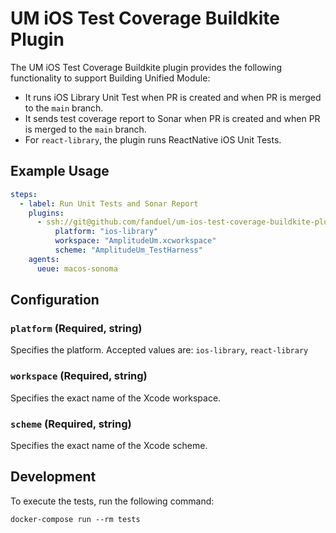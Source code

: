 # UM iOS Test Coverage Buildkite Plugin

The UM iOS Test Coverage Buildkite plugin provides the following functionality to support Building Unified Module:

- It runs iOS Library Unit Test when PR is created and when PR is merged to the `main` branch.
- It sends test coverage report to Sonar when PR is created and when PR is merged to the `main` branch.
- For `react-library`, the plugin runs ReactNative iOS Unit Tests.

## Example Usage

```yml
steps:
  - label: Run Unit Tests and Sonar Report
    plugins:
      - ssh://git@github.com/fanduel/um-ios-test-coverage-buildkite-plugin.git#v1.0.3:
          platform: "ios-library"
          workspace: "AmplitudeUm.xcworkspace"
          scheme: "AmplitudeUm_TestHarness"
    agents:
      ueue: macos-sonoma
```

## Configuration

### `platform` (Required, string)

Specifies the platform. Accepted values are: `ios-library`, `react-library`

### `workspace` (Required, string)

Specifies the exact name of the Xcode workspace.

### `scheme` (Required, string)

Specifies the exact name of the Xcode scheme.

## Development

To execute the tests, run the following command:

```shell
docker-compose run --rm tests
```
